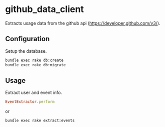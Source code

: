 # github_data_client

Extracts usage data from the github api (https://developer.github.com/v3/).

## Configuration

Setup the database.

```` sh
bundle exec rake db:create
bundle exec rake db:migrate
````

## Usage

Extract user and event info.

```` rb
EventExtractor.perform
````

or

```` sh
bundle exec rake extract:events
````
